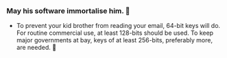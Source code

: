 ### May his software immortalise him. 👋
- To prevent your kid brother from reading your email, 64-bit keys will do. For routine commercial use, at least 128-bits should be used. To keep major governments at bay, keys of at least 256-bits, preferably more, are needed. 🌱


<!--
**Bahat159/Bahat159** is a ✨ _special_ ✨ repository because its `README.md` (this file) appears on your GitHub profile.
Here are some ideas to get you started:

- 🔭 I’m currently working on ...
- 🌱 I’m currently learning ...
- 👯 I’m looking to collaborate on ...
- 🤔 I’m looking for help with ...
- 💬 Ask me about ...
- 📫 How to reach me: ...
- 😄 Pronouns: ...
- ⚡ Fun fact: ...
-->
